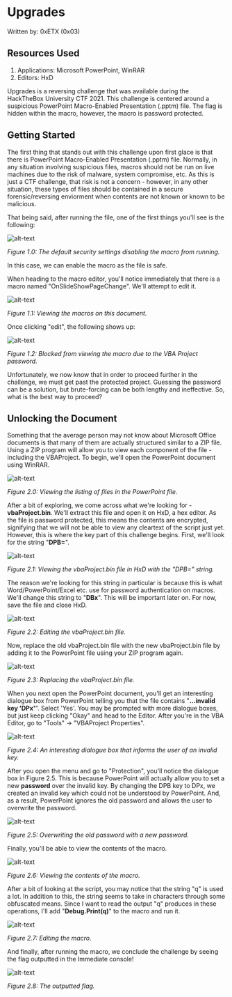 # Upgrades
Written by: 0xETX (0x03)

## Resources Used
1. Applications: Microsoft PowerPoint, WinRAR
2. Editors: HxD

Upgrades is a reversing challenge that was available during the HackTheBox University CTF 2021. This challenge is centered around a suspicious PowerPoint Macro-Enabled Presentation (.pptm) file. The flag is hidden within the macro, however, the macro is password protected.

## Getting Started
The first thing that stands out with this challenge upon first glace is that there is PowerPoint Macro-Enabled Presentation (.pptm) file. Normally, in any situation involving suspicious files, macros should not be run on live machines due to the risk of malware, system compromise, etc. As this is just a CTF challenge, that risk is not a concern - however, in any other situation, these types of files should be contained in a secure forensic/reversing enviorment when contents are not known or known to be malicious.

That being said, after running the file, one of the first things you'll see is the following:

![alt-text](https://github.com/0xETX/CTF-Writeups/blob/main/HackTheBox%20Universities%20CTF%202021/Upgrades/Images/1.png "Macro security warning.")

*Figure 1.0: The default security settings disabling the macro from running.*

In this case, we can enable the macro as the file is safe.

When heading to the macro editor, you'll notice immediately that there is a macro named "OnSlideShowPageChange". We'll attempt to edit it.

![alt-text](https://github.com/0xETX/CTF-Writeups/blob/main/HackTheBox%20Universities%20CTF%202021/Upgrades/Images/2.png "Viewing the macros on this document.")

*Figure 1.1: Viewing the macros on this document.*

Once clicking "edit", the following shows up:

![alt-text](https://github.com/0xETX/CTF-Writeups/blob/main/HackTheBox%20Universities%20CTF%202021/Upgrades/Images/3.png "VBAProject Password.")

*Figure 1.2: Blocked from viewing the macro due to the VBA Project password.*

Unfortunately, we now know that in order to proceed further in the challenge, we must get past the protected project. Guessing the password can be a solution, but brute-forcing can be both lengthy and ineffective. So, what is the best way to proceed?

## Unlocking the Document

Something that the average person may not know about Microsoft Office documents is that many of them are actually structured similar to a ZIP file. Using a ZIP program will allow you to view each component of the file - including the VBAProject. To begin, we'll open the PowerPoint document using WinRAR.

![alt-text](https://github.com/0xETX/CTF-Writeups/blob/main/HackTheBox%20Universities%20CTF%202021/Upgrades/Images/4.png "Opening the file using WinRAR.")

*Figure 2.0: Viewing the listing of files in the PowerPoint file.*

After a bit of exploring, we come across what we're looking for - **vbaProject.bin**. We'll extract this file and open it on HxD, a hex editor. As the file is password protected, this means the contents are encrypted, signifying that we will not be able to view any cleartext of the script just yet. However, this is where the key part of this challenge begins. First, we'll look for the string "**DPB=**".

![alt-text](https://github.com/0xETX/CTF-Writeups/blob/main/HackTheBox%20Universities%20CTF%202021/Upgrades/Images/5.png "Viewing the vbaProject.bin file.")

*Figure 2.1: Viewing the vbaProject.bin file in HxD with the "DPB=" string.*

The reason we're looking for this string in particular is because this is what Word/PowerPoint/Excel etc. use for password authentication on macros. We'll change this string to "**DBx**". This will be important later on. For now, save the file and close HxD.

![alt-text](https://github.com/0xETX/CTF-Writeups/blob/main/HackTheBox%20Universities%20CTF%202021/Upgrades/Images/6.png "Editing the vbaProject.bin file.")

*Figure 2.2: Editing the vbaProject.bin file.*

Now, replace the old vbaProject.bin file with the new vbaProject.bin file by adding it to the PowerPoint file using your ZIP program again.

![alt-text](https://github.com/0xETX/CTF-Writeups/blob/main/HackTheBox%20Universities%20CTF%202021/Upgrades/Images/7.png "Replacing the vbaProject.bin file.")

*Figure 2.3: Replacing the vbaProject.bin file.*

When you next open the PowerPoint document, you'll get an interesting dialogue box from PowerPoint telling you that the file contains "**...invalid key 'DPx'**". Select 'Yes'. You may be prompted with more dialogue boxes, but just keep clicking "Okay" and head to the Editor. After you're in the VBA Editor, go to "Tools" -> "VBAProject Properties".

![alt-text](https://github.com/0xETX/CTF-Writeups/blob/main/HackTheBox%20Universities%20CTF%202021/Upgrades/Images/8.png "The interesting dialogue box.")

*Figure 2.4: An interesting dialogue box that informs the user of an invalid key.*

After you open the menu and go to "Protection", you'll notice the dialogue box in Figure 2.5. This is because PowerPoint will actually allow you to set a new **password** over the invalid key. By changing the DPB key to DPx, we created an invalid key which could not be understood by PowerPoint. And, as a result, PowerPoint ignores the old password and allows the user to overwrite the password.

![alt-text](https://github.com/0xETX/CTF-Writeups/blob/main/HackTheBox%20Universities%20CTF%202021/Upgrades/Images/9.png "PowerPoint allowing you to add a new password.")

*Figure 2.5: Overwriting the old password with a new password.*

Finally, you'll be able to view the contents of the macro.

![alt-text](https://github.com/0xETX/CTF-Writeups/blob/main/HackTheBox%20Universities%20CTF%202021/Upgrades/Images/10.png "Viewing the macro contents.")

*Figure 2.6: Viewing the contents of the macro.*

After a bit of looking at the script, you may notice that the string "q" is used a lot. In addition to this, the string seems to take in characters through some obfuscated means. Since I want to read the output "q" produces in these operations, I'll add "**Debug.Print(q)**" to the macro and run it.

![alt-text](https://github.com/0xETX/CTF-Writeups/blob/main/HackTheBox%20Universities%20CTF%202021/Upgrades/Images/11.png "Editing the macro.")

*Figure 2.7: Editing the macro.*

And finally, after running the macro, we conclude the challenge by seeing the flag outputted in the Immediate console!

![alt-text](https://github.com/0xETX/CTF-Writeups/blob/main/HackTheBox%20Universities%20CTF%202021/Upgrades/Images/12.png "The flag outputted.")

*Figure 2.8: The outputted flag.*